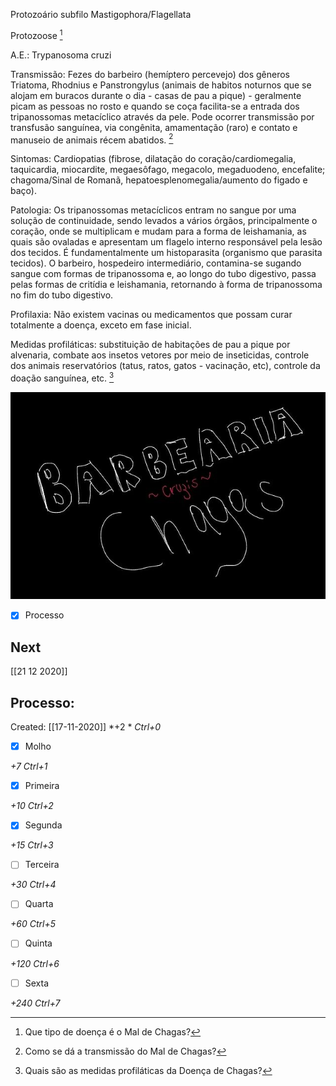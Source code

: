 Protozoário subfilo Mastigophora/Flagellata

Protozoose [^1]

[^1]: Que tipo de doença é o Mal de Chagas?


A.E.: Trypanosoma cruzi

Transmissão: Fezes do barbeiro (hemíptero percevejo) dos gêneros Triatoma, Rhodnius e Panstrongylus (animais de habitos noturnos que se alojam em buracos durante o dia - casas de pau a pique) - geralmente picam as pessoas no rosto e quando se coça facilita-se a entrada dos tripanossomas metacíclico através da pele. Pode ocorrer transmissão por transfusão sanguínea, via congênita, amamentação (raro) e contato e manuseio de animais récem abatidos. [^2]

[^2]: Como se dá a transmissão do Mal de Chagas?


Sintomas: Cardiopatias (fibrose, dilatação do coração/cardiomegalia, taquicardia, miocardite, megaesôfago, megacolo, megaduodeno, encefalite; chagoma/Sinal de Romanã, hepatoesplenomegalia/aumento do figado e baço).

Patologia: Os tripanossomas metacíclicos entram no sangue por uma solução de continuidade, sendo levados a vários órgãos, principalmente o coração, onde se multiplicam e mudam para a forma de leishamania, as quais são ovaladas e apresentam um flagelo interno responsável pela lesão dos tecidos. É fundamentalmente um histoparasita (organismo que parasita tecidos). O barbeiro, hospedeiro intermediário, contamina-se sugando sangue com formas de tripanossoma e, ao longo do tubo digestivo, passa pelas formas de critídia e leishamania, retornando à forma de tripanossoma no fim do tubo digestivo.

Profilaxia: Não existem vacinas ou medicamentos que possam curar totalmente a doença, exceto em fase inicial. 

Medidas profiláticas: substituição de habitações de pau a pique por alvenaria, combate aos insetos vetores por meio de inseticidas, controle dos animais reservatórios (tatus, ratos, gatos - vacinação, etc), controle da doação sanguínea, etc. [^3]

[^3]: Quais são as medidas profiláticas da Doença de Chagas?


![](Imagens/Pasted%20image%2020201126163724.png)

- [x] Processo 

## Next
[[21 12 2020]]
## Processo:
Created: [[17-11-2020]]
*+2 *  *Ctrl+0*
- [x] Molho  

*+7*  *Ctrl+1*

- [x] Primeira 

*+10*  *Ctrl+2*

- [x] Segunda

*+15*  *Ctrl+3*

- [ ] Terceira 

*+30*  *Ctrl+4*

- [ ] Quarta 

*+60*  *Ctrl+5*

- [ ] Quinta 

*+120*  *Ctrl+6*

- [ ] Sexta 

*+240*  *Ctrl+7*
